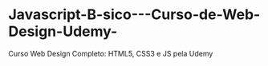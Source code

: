 # Javascript-B-sico---Curso-de-Web-Design-Udemy-
Curso Web Design Completo: HTML5, CSS3 e JS pela Udemy
